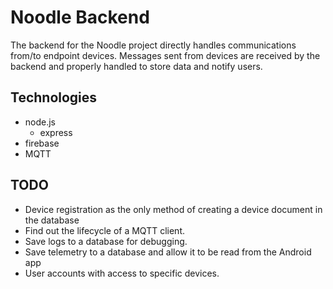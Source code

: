 # Noodle Backend

The backend for the Noodle project directly handles communications from/to endpoint devices. Messages sent from devices are received by the backend and properly handled to store data and notify users.

## Technologies

- node.js
  - express
- firebase
- MQTT

## TODO

- Device registration as the only method of creating a device document in the database
- Find out the lifecycle of a MQTT client.
- Save logs to a database for debugging.
- Save telemetry to a database and allow it to be read from the Android app
- User accounts with access to specific devices.